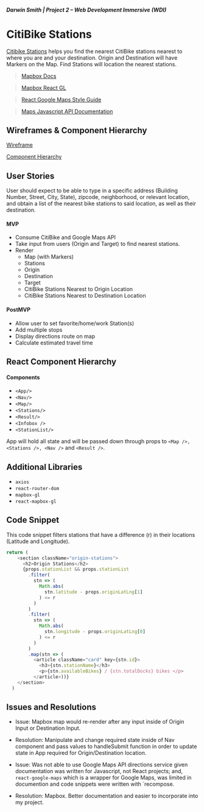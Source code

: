 
##### Darwin Smith | Project 2 – Web Development Immersive (WDI)

 **CitiBike Stations**
=========================


[Citibike Stations](https://citibike-react.netlify.com/) helps you find the nearest CitiBike stations nearest to where you are and your destination. Origin and Destination will have Markers on the Map. Find Stations will location the nearest stations.

>[Mapbox Docs](https://docs.mapbox.com/mapbox-gl-js/api/)

>[Mapbox React GL](https://github.com/alex3165/react-mapbox-gl)

>[React Google Maps Style Guide](https://tomchentw.github.io/react-google-maps/#introduction)


> [Maps Javascript API Documentation](https://developers.google.com/maps/documentation/javascript/tutorial)

## Wireframes & Component Hierarchy

[Wireframe](https://github.com/darwin911/citiBike-React/blob/master/src/assets/images/citibike-wireframe.jpg)

[Component Hierarchy](https://github.com/darwin911/citiBike-React/blob/master/src/assets/images/citibike-component-hierarchy.jpg)

## User Stories

User should expect to be able to type in a specific address (Building Number, Street, City, State), zipcode, neighborhood, or relevant location, and obtain a list of the nearest bike stations to said location, as well as their destination.

#### MVP
- Consume CitiBike and Google Maps API
- Take input from users (Origin and Target) to find nearest stations.
- Render
  * Map (with Markers)
  * Stations
  * Origin
  * Destination
  * Target
  * CitiBike Stations Nearest to Origin Location
  * CitiBike Stations Nearest to Destination Location

#### PostMVP

- Allow user to set favorite/home/work Station(s) 
- Add multiple stops
- Display directions route on map
- Calculate estimated travel time

## React Component Hierarchy

#### Components
 - `<App/>`
 - `<Nav/>`
 - `<Map/>`
 - `<Stations/>`
 - `<Result/>`
 - `<Infobox />`
 - `<StationList/>`

App will hold all state and will be passed down through props to `<Map />, <Stations />, <Nav />` and `<Result />`.

## Additional Libraries

- `axios`
- `react-router-dom`
- `mapbox-gl`
- `react-mapbox-gl`

## Code Snippet

This code snippet filters stations that have a difference (r) in their locations (Latitude and Longitude).

```javascript
return (
    <section className="origin-stations">
      <h2>Origin Stations</h2>
      {props.stationList && props.stationList
        .filter(
          stn => (
            Math.abs(
              stn.latitude - props.originLatLng[1]
            ) <= r
          )
        )
        .filter(
          stn => (
            Math.abs(
              stn.longitude - props.originLatLng[0]
            ) <= r
          )
        )
        .map(stn => (
          <article className="card" key={stn.id}>
            <h3>{stn.stationName}</h3>
            <p>{stn.availableBikes} / {stn.totalDocks} bikes </p>
          </article>))}
    </section>
  )
```

## Issues and Resolutions

* Issue: Mapbox map would re-render after any input inside of Origin Input or Destination Input. 

- Resolution: Manipulate and change required state inside of Nav component and pass values to handleSubmit function in order to update state in App required for Origin/Destination location. 

- Issue: Was not able to use Google Maps API directions service given documentation was written for Javascript, not React projects; and, `react-google-maps` which is a wrapper for Google Maps, was limited in documention and code snippets were written with `recompose.

- Resolution: Mapbox. Better documentation and easier to incorporate into my project.